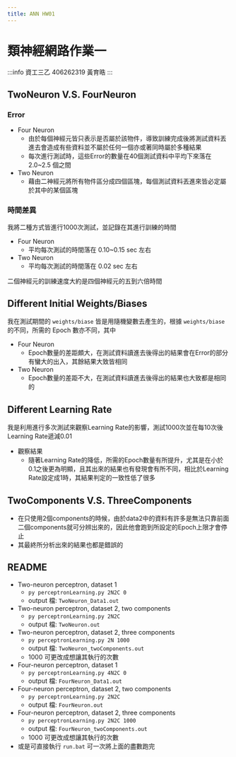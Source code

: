```yaml
---
title: ANN HW01
---
```


# 類神經網路作業一
:::info
資工三乙 406262319 黃育晧
:::

## TwoNeuron V.S. FourNeuron

### Error
* Four Neuron
    * 由於每個神經元皆只表示是否屬於該物件，導致訓練完成後將測試資料丟進去會造成有些資料並不屬於任何一個亦或著同時屬於多種結果
    * 每次進行測試時，這些Error的數量在40個測試資料中平均下來落在 2.0~2.5 個之間
* Two Neuron
    * 藉由二神經元將所有物件區分成四個區塊，每個測試資料丟進來皆必定屬於其中的某個區塊

### 時間差異
我將二種方式皆進行1000次測試，並記錄在其進行訓練的時間
* Four Neuron
    * 平均每次測試的時間落在 0.10~0.15 sec 左右
* Two Neuron
    * 平均每次測試的時間落在 0.02 sec 左右

二個神經元的訓練速度大約是四個神經元的五到六倍時間

## Different Initial Weights/Biases

我在測試期間的 `weights/biase` 皆是用隨機變數去產生的，根據 `weights/biase` 的不同，所需的 Epoch 數亦不同，其中
* Four Neuron
    * Epoch數量的差距頗大，在測試資料讀進去後得出的結果會在Error的部分有蠻大的出入，其餘結果大致皆相同
* Two Neuron
    * Epoch數量的差距不大，在測試資料讀進去後得出的結果也大致都是相同的

## Different Learning Rate
我是利用進行多次測試來觀察Learning Rate的影響，測試1000次並在每10次後Learning Rate遞減0.01
* 觀察結果
    * 隨著Learning Rate的降低，所需的Epoch數量有所提升，尤其是在小於0.1之後更為明顯，且其出來的結果也有發現會有所不同，相比於Learning Rate設定成1時，其結果判定的一致性低了很多

## TwoComponents V.S. ThreeComponents
* 在只使用2個components的時候，由於data2中的資料有許多是無法只靠前面二個components就可分辨出來的，因此他會跑到所設定的Epoch上限才會停止
* 其最終所分析出來的結果也都是錯誤的

## README

* Two-neuron perceptron, dataset 1
    * `py perceptronLearning.py 2N2C 0`
    * output 檔: `TwoNeuron_Data1.out`
* Two-neuron perceptron, dataset 2, two components
    * `py perceptronLearning.py 2N2C`
    * output 檔: `TwoNeuron.out`
* Two-neuron perceptron, dataset 2, three components
    * `py perceptronLearning.py 2N 1000`
    * output 檔: `TwoNeuron_twoComponents.out`
    * 1000 可更改成想讓其執行的次數
* Four-neuron perceptron, dataset 1
    * `py perceptronLearning.py 4N2C 0`
    * output 檔: `FourNeuron_Data1.out`
* Four-neuron perceptron, dataset 2, two components
    * `py perceptronLearning.py 2N2C`
    * output 檔: `FourNeuron.out`
* Four-neuron perceptron, dataset 2, three components
    * `py perceptronLearning.py 2N2C 1000`
    * output 檔: `FourNeuron_twoComponents.out`
    * 1000 可更改成想讓其執行的次數
* 或是可直接執行 `run.bat` 可一次將上面的盡數跑完

